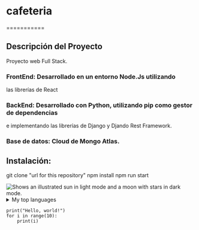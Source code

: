 # cafeteria
===========
## Descripción del Proyecto
Proyecto web Full Stack.
### FrontEnd: Desarrollado en un entorno Node.Js utilizando
las librerías de React

### BackEnd: Desarrollado con Python, utilizando pip como gestor de dependencias
e implementando las librerías de Django y Djando Rest Framework.

### Base de datos: Cloud de Mongo Atlas.

## Instalación:

git clone "url for this repository"
npm install
npm run start

<picture>
  <source media="(prefers-color-scheme: dark)" srcset="https://user-images.githubusercontent.com/25423296/163456776-7f95b81a-f1ed-45f7-b7ab-8fa810d529fa.png">
  <source media="(prefers-color-scheme: light)" srcset="https://user-images.githubusercontent.com/25423296/163456779-a8556205-d0a5-45e2-ac17-42d089e3c3f8.png">
  <img alt="Shows an illustrated sun in light mode and a moon with stars in dark mode." src="https://user-images.githubusercontent.com/25423296/163456779-a8556205-d0a5-45e2-ac17-42d089e3c3f8.png">
</picture>

<details>
<summary>My top languages</summary>

| Rank | Languages |
|-----:|-----------|
|     1| Javascript|
|     2| Python    |
|     3| SQL       |

</details>


```
print("Hello, world!")
for i in range(10):
    print(i)
```